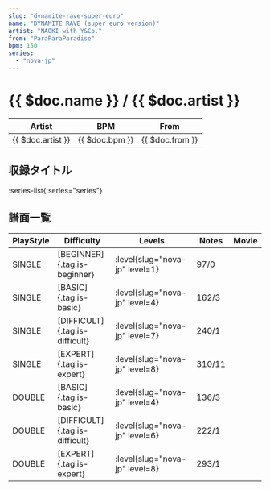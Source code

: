 ```yaml
---
slug: "dynamite-rave-super-euro"
name: "DYNAMITE RAVE (super euro version)"
artist: "NAOKI with Y&Co."
from: "ParaParaParadise"
bpm: 150
series:
  - "nova-jp"
---
```


# {{ $doc.name }} / {{ $doc.artist }}

|Artist|BPM|From|
|------|---|----|
|{{ $doc.artist }}|{{ $doc.bpm }}|{{ $doc.from }}|

## 収録タイトル

:series-list{:series="series"}

## 譜面一覧

|PlayStyle|Difficulty|Levels|Notes|Movie|
|---------|----------|------|-----|-----|
|SINGLE|[BEGINNER]{.tag.is-beginner}|:level{slug="nova-jp" level=1}|97/0||
|SINGLE|[BASIC]{.tag.is-basic}|:level{slug="nova-jp" level=4}|162/3||
|SINGLE|[DIFFICULT]{.tag.is-difficult}|:level{slug="nova-jp" level=7}|240/1||
|SINGLE|[EXPERT]{.tag.is-expert}|:level{slug="nova-jp" level=8}|310/11||
|DOUBLE|[BASIC]{.tag.is-basic}|:level{slug="nova-jp" level=4}|136/3||
|DOUBLE|[DIFFICULT]{.tag.is-difficult}|:level{slug="nova-jp" level=6}|222/1||
|DOUBLE|[EXPERT]{.tag.is-expert}|:level{slug="nova-jp" level=8}|293/1||
